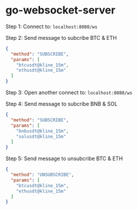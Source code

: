 # go-websocket-server

Step 1: Connect to: `localhost:8080/ws`

Step 2: Send message to subcribe BTC & ETH
```json
{
  "method": "SUBSCRIBE",
  "params": [
    "btcusdt@kline_15m",
    "ethusdt@kline_15m"
  ]
}
```

Step 3: Open another connect to: `localhost:8080/ws`

Step 4: Send message to subcribe BNB & SOL
```json
{
  "method": "SUBSCRIBE",
  "params": [
    "bnbusdt@kline_15m",
    "solusdt@kline_15m"
  ]
}
```

Step 5: Send message to unsubcribe BTC & ETH
```json
{
  "method": "UNSUBSCRIBE",
  "params": [
    "btcusdt@kline_15m",
    "ethusdt@kline_15m"
  ]
}
```